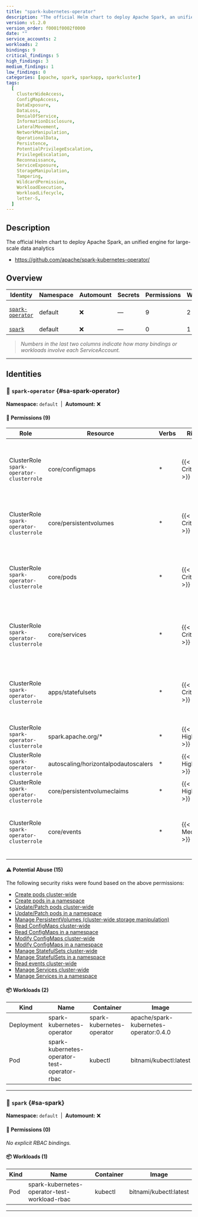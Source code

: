 ```yaml
---
title: "spark-kubernetes-operator"
description: "The official Helm chart to deploy Apache Spark, an unified engine for large-scale data analytics"
version: v1.2.0
version_order: f0001f0002f0000
date: ""
service_accounts: 2
workloads: 2
bindings: 9
critical_findings: 5
high_findings: 3
medium_findings: 1
low_findings: 0
categories: [apache, spark, sparkapp, sparkcluster]
tags:
  [
    ClusterWideAccess,
    ConfigMapAccess,
    DataExposure,
    DataLoss,
    DenialOfService,
    InformationDisclosure,
    LateralMovement,
    NetworkManipulation,
    OperationalData,
    Persistence,
    PotentialPrivilegeEscalation,
    PrivilegeEscalation,
    Reconnaissance,
    ServiceExposure,
    StorageManipulation,
    Tampering,
    WildcardPermission,
    WorkloadExecution,
    WorkloadLifecycle,
    letter-S,
  ]
---
```


## Description

The official Helm chart to deploy Apache Spark, an unified engine for large-scale data analytics

- https://github.com/apache/spark-kubernetes-operator/

## Overview

| Identity                               | Namespace | Automount | Secrets | Permissions | Workloads | Risk                    |
| -------------------------------------- | --------- | --------- | ------- | ----------- | --------- | ----------------------- |
| [`spark-operator`](#sa-spark-operator) | default   | ❌        | —       | 9           | 2         | {{< risk "Critical" >}} |
| [`spark`](#sa-spark)                   | default   | ❌        | —       | 0           | 1         | —                       |

> _Numbers in the last two columns indicate how many bindings or workloads involve each ServiceAccount._

---

## Identities

### 🤖 `spark-operator` {#sa-spark-operator}

**Namespace:** `default`  |  **Automount:** ❌

#### 🔑 Permissions (9)

| Role                                     | Resource                             | Verbs | Risk                  | Tags                                                                                                                                                                              |
| ---------------------------------------- | ------------------------------------ | ----- | --------------------- | --------------------------------------------------------------------------------------------------------------------------------------------------------------------------------- |
| ClusterRole `spark-operator-clusterrole` | core/configmaps                      | \*    | {{< risk Critical >}} | {{< tag "ClusterWideAccess" >}} {{< tag "ConfigMapAccess" >}} {{< tag "DataExposure" >}} {{< tag "InformationDisclosure" >}} {{< tag "PotentialPrivilegeEscalation" >}} (+2 more) |
| ClusterRole `spark-operator-clusterrole` | core/persistentvolumes               | \*    | {{< risk Critical >}} | {{< tag "ClusterWideAccess" >}} {{< tag "DataExposure" >}} {{< tag "DataLoss" >}} {{< tag "DenialOfService" >}} {{< tag "StorageManipulation" >}} (+2 more)                       |
| ClusterRole `spark-operator-clusterrole` | core/pods                            | \*    | {{< risk Critical >}} | {{< tag "ClusterWideAccess" >}} {{< tag "LateralMovement" >}} {{< tag "Persistence" >}} {{< tag "PotentialPrivilegeEscalation" >}} {{< tag "PrivilegeEscalation" >}} (+3 more)    |
| ClusterRole `spark-operator-clusterrole` | core/services                        | \*    | {{< risk Critical >}} | {{< tag "ClusterWideAccess" >}} {{< tag "DenialOfService" >}} {{< tag "NetworkManipulation" >}} {{< tag "ServiceExposure" >}} {{< tag "Tampering" >}} (+1 more)                   |
| ClusterRole `spark-operator-clusterrole` | apps/statefulsets                    | \*    | {{< risk Critical >}} | {{< tag "ClusterWideAccess" >}} {{< tag "Persistence" >}} {{< tag "PotentialPrivilegeEscalation" >}} {{< tag "PrivilegeEscalation" >}} {{< tag "Tampering" >}} (+2 more)          |
| ClusterRole `spark-operator-clusterrole` | spark.apache.org/\*                  | \*    | {{< risk High >}}     | {{< tag "ClusterWideAccess" >}} {{< tag "WildcardPermission" >}}                                                                                                                  |
| ClusterRole `spark-operator-clusterrole` | autoscaling/horizontalpodautoscalers | \*    | {{< risk High >}}     | {{< tag "ClusterWideAccess" >}} {{< tag "WildcardPermission" >}}                                                                                                                  |
| ClusterRole `spark-operator-clusterrole` | core/persistentvolumeclaims          | \*    | {{< risk High >}}     | {{< tag "ClusterWideAccess" >}} {{< tag "WildcardPermission" >}}                                                                                                                  |
| ClusterRole `spark-operator-clusterrole` | core/events                          | \*    | {{< risk Medium >}}   | {{< tag "ClusterWideAccess" >}} {{< tag "InformationDisclosure" >}} {{< tag "OperationalData" >}} {{< tag "Reconnaissance" >}} {{< tag "WildcardPermission" >}}                   |

#### ⚠️ Potential Abuse (15)

The following security risks were found based on the above permissions:

- [Create pods cluster-wide](/rules/1006)
- [Create pods in a namespace](/rules/1007)
- [Update/Patch pods cluster-wide](/rules/1008)
- [Update/Patch pods in a namespace](/rules/1009)
- [Manage PersistentVolumes (cluster-wide storage manipulation)](/rules/1017)
- [Read ConfigMaps cluster-wide](/rules/1022)
- [Read ConfigMaps in a namespace](/rules/1023)
- [Modify ConfigMaps cluster-wide](/rules/1024)
- [Modify ConfigMaps in a namespace](/rules/1025)
- [Manage StatefulSets cluster-wide](/rules/1037)
- [Manage StatefulSets in a namespace](/rules/1038)
- [Read events cluster-wide](/rules/1070)
- [Manage Services cluster-wide](/rules/1075)
- [Manage Services in a namespace](/rules/1076)

#### 📦 Workloads (2)

| Kind       | Name                                         | Container                 | Image                                  |
| ---------- | -------------------------------------------- | ------------------------- | -------------------------------------- |
| Deployment | spark-kubernetes-operator                    | spark-kubernetes-operator | apache/spark-kubernetes-operator:0.4.0 |
| Pod        | spark-kubernetes-operator-test-operator-rbac | kubectl                   | bitnami/kubectl:latest                 |

---

### 🤖 `spark` {#sa-spark}

**Namespace:** `default`  |  **Automount:** ❌

#### 🔑 Permissions (0)

_No explicit RBAC bindings._

#### 📦 Workloads (1)

| Kind | Name                                         | Container | Image                  |
| ---- | -------------------------------------------- | --------- | ---------------------- |
| Pod  | spark-kubernetes-operator-test-workload-rbac | kubectl   | bitnami/kubectl:latest |

---
